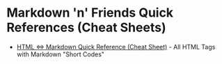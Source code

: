 
# Markdown 'n' Friends Quick References (Cheat Sheets)

- [HTML <=>  Markdown Quick Reference (Cheat Sheet)](HTML.md) - All HTML Tags with Markdown "Short Codes"


